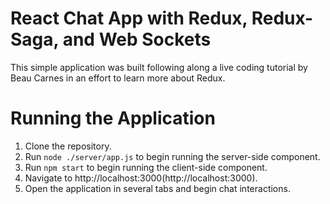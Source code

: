 # React Chat App with Redux, Redux-Saga, and Web Sockets

This simple application was built following along a live coding tutorial by Beau Carnes in an effort to learn more about Redux.

# Running the Application

1. Clone the repository.
2. Run `node ./server/app.js` to begin running the server-side component.
3. Run `npm start` to begin running the client-side component.
4. Navigate to http://localhost:3000(http://localhost:3000).
5. Open the application in several tabs and begin chat interactions.
